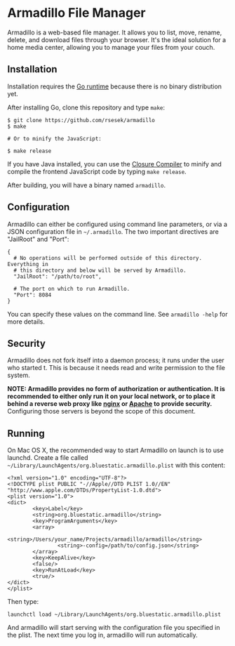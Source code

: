 # Armadillo File Manager

Armadillo is a web-based file manager. It allows you to list, move, rename,
delete, and download files through your browser. It's the ideal solution for a
home media center, allowing you to manage your files from your couch.

## Installation

Installation requires the [Go runtime](http://golang.org/doc/install) because
there is no binary distribution yet.

After installing Go, clone this repository and type `make`:

    $ git clone https://github.com/rsesek/armadillo
    $ make

    # Or to minify the JavaScript:

    $ make release

If you have Java installed, you can use the
[Closure Compiler](https://developers.google.com/closure/compiler/) to minify
and compile the frontend JavaScript code by typing `make release`.

After building, you will have a binary named `armadillo`.

## Configuration

Armadillo can either be configured using command line parameters, or via a JSON
configuration file in `~/.armadillo`. The two important directives are
"JailRoot" and "Port":

    {
      # No operations will be performed outside of this directory. Everything in
      # this directory and below will be served by Armadillo.
      "JailRoot": "/path/to/root",

      # The port on which to run Armadillo.
      "Port": 8084
    }

You can specify these values on the command line. See `armadillo -help` for
more details.

## Security

Armadillo does not fork itself into a daemon process; it runs under the user
who started t. This is because it needs read and write permission to the file
system.

**NOTE: Armadillo provides no form of authorization or authentication. It is
recommended to either only run it on your local network, or to place it behind
a reverse web proxy like [nginx](http://nginx.org) or
[Apache](http://httpd.apache.org) to provide security.** Configuring those
servers is beyond the scope of this document.

## Running

On Mac OS X, the recommended way to start Armadillo on launch is to use
launchd. Create a file called
`~/Library/LaunchAgents/org.bluestatic.armadillo.plist` with this content:

    <?xml version="1.0" encoding="UTF-8"?>
    <!DOCTYPE plist PUBLIC "-//Apple//DTD PLIST 1.0//EN" "http://www.apple.com/DTDs/PropertyList-1.0.dtd">
    <plist version="1.0">
    <dict>
            <key>Label</key>
            <string>org.bluestatic.armadillo</string>
            <key>ProgramArguments</key>
            <array>
                    <string>/Users/your_name/Projects/armadillo/armadillo</string>
                    <string>-config=/path/to/config.json</string>
            </array>
            <key>KeepAlive</key>
            <false/>
            <key>RunAtLoad</key>
            <true/>
    </dict>
    </plist>

Then type:

    launchctl load ~/Library/LaunchAgents/org.bluestatic.armadillo.plist

And armadillo will start serving with the configuration file you specified in
the plist. The next time you log in, armadillo will run automatically.
